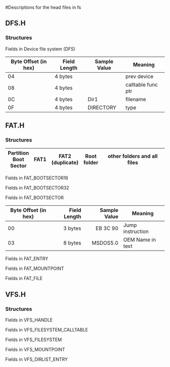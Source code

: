 #Descriptions for the head files in fs

## DFS.H
### Structures
Fields in Device file system (DFS)

| Byte Offset (in hex)| Field Length  | Sample Value | Meaning           |
|---------------------|---------------|--------------|-------------------|
| 04				  | 4 bytes		  | 			 | prev device       |
| 08				  | 4 bytes		  | 			 | calltable func ptr|
| 0C				  | 4 bytes		  | Dir1	     | filename			 |
| 0F				  | 4 bytes       | DIRECTORY    | type				 |

## FAT.H
### Structures

Partition <br />Boot <br /> Sector | FAT1 | FAT2 <br /> (duplicate) | Root <br /> folder | other folders and all files |
---|---|---|---|---	

Fields in FAT_BOOTSECTOR16


Fields in FAT_BOOTSECTOR32


Fields in FAT_BOOTSECTOR

Byte Offset (in hex) | Field Length | Sample Value | Meaning
---|---:|---:|---
00 | 3 bytes | EB 3C 90 | Jump instruction
03 | 8 bytes | MSDOS5.0 | OEM Name in text


Fields in FAT_ENTRY

Fields in FAT_MOUNTPOINT

Fields in FAT_FILE



## VFS.H
###	Structures
Fields in VFS_HANDLE


Fields in VFS_FILESYSTEM_CALLTABLE


Fields in VFS_FILESYSTEM


Fields in VFS_MOUNTPOINT


Fields in VFS_DIRLIST_ENTRY
